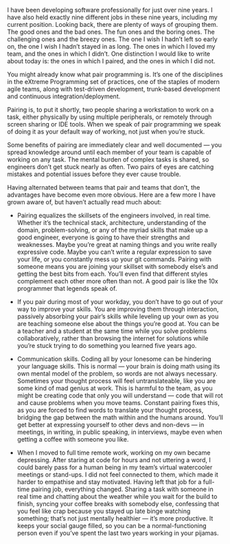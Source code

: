 I have been developing software professionally for just over nine years. I have also held exactly nine different jobs in these nine years, including my current position. Looking back, there are plenty of ways of grouping them. The good ones and the bad ones. The fun ones and the boring ones. The challenging ones and the breezy ones. The one I wish I hadn’t left so early on, the one I wish I hadn’t stayed in as long.  The ones in which I loved my team, and the ones in which I didn’t. One distinction I would like to write about today is: the ones in which I paired, and the ones in which I did not.

You might already know what pair programming is. It’s one of the disciplines in the eXtreme Programming set of practices, one of the staples of modern agile teams, along with test-driven development, trunk-based development and continuous integration/deployment.

Pairing is, to put it shortly, two people sharing a workstation to work on a task, either physically by using multiple peripherals, or remotely through screen sharing or IDE tools. When we speak of pair programming we speak of doing it as your default way of working, not just when you’re stuck.

Some benefits of pairing are immediately clear and well documented — you spread knowledge around until each member of your team is capable of working on any task. The mental burden of complex tasks is shared, so engineers don’t get stuck nearly as often. Two pairs of eyes are catching mistakes and potential issues before they ever cause trouble.

Having alternated between teams that pair and teams that don’t, the advantages have become even more obvious. Here are a few more I have grown aware of, but haven’t actually read much about:

- Pairing equalizes the skillsets of the engineers involved, in real time. Whether it’s the technical stack, architecture, understanding of the domain, problem-solving, or any of the myriad skills that make up a good engineer, everyone is going to have their strengths and weaknesses. Maybe you’re great at naming things and you write really expressive code. Maybe you can’t write a regular expression to save your life, or you constantly mess up your git commands. Pairing with someone means you are joining your skillset with somebody else’s and getting the best bits from each. You’ll even find that different styles complement each other more often than not. A good pair is like the 10x programmer that legends speak of.

- If you pair during most of your workday, you don’t have to go out of your way to improve your skills. You are improving them through interaction, passively absorbing your pair’s skills while leveling up your own as you are teaching someone else about the things you’re good at. You can be a teacher and a student at the same time while you solve problems collaboratively, rather than browsing the internet for solutions while you’re stuck trying to do something you learned five years ago.

- Communication skills. Coding all by your lonesome can be hindering your language skills. This is normal — your brain is doing math using its own mental model of the problem, so words are not always necessary. Sometimes your thought process will feel untranslateable, like you are some kind of mad genius at work. This is harmful to the team, as you might be creating code that only you will understand — code that will rot and cause problems when you move teams. Constant pairing fixes this, as you are forced to find words to translate your thought process, bridging the gap between the math within and the humans around. You’ll get better at expressing yourself to other devs and non-devs — in meetings, in writing, in public speaking, in interviews, maybe even when getting a coffee with someone you like.

- When I moved to full time remote work, working on my own became depressing. After staring at code for hours and not uttering a word, I could barely pass for a human being in my team’s virtual watercooler meetings or stand-ups. I did not feel connected to them, which made it harder to empathise and stay motivated. Having left that job for a full-time pairing job, everything changed. Sharing a task with someone in real time and chatting about the weather while you wait for the build to finish, syncing your coffee breaks with somebody else, confessing that you feel like crap because you stayed up late binge watching something; that’s not just mentally healthier — it’s more productive. It keeps your social gauge filled, so you can be a normal-functioning person even if you’ve spent the last two years working in your pijamas.